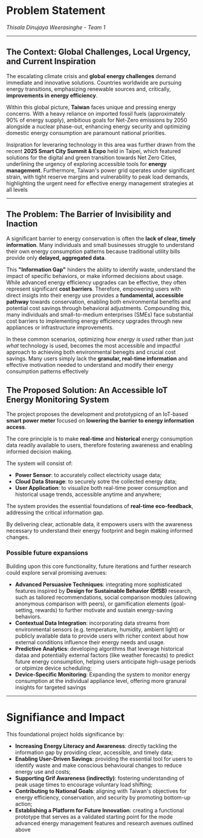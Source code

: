 # Problem Statement

_Thisala Dinujaya Weerasinghe - Team 1_

---

## The Context: Global Challenges, Local Urgency, and Current Inspiration
The escalating climate crisis and **global energy challenges** demand immediate and innovative solutions. Countries worldwide are pursuing energy transitions, emphasizing renewable sources and, critically, **improvements in energy efficiency**. 

Within this global picture, **Taiwan** faces unique and pressing energy concerns. With a heavy reliance on imported fossil fuels (approximately 90% of energy supply), ambitious goals for Net-Zero emissions by 2050 alongside a nuclear phase-out, enhancing energy security and optimizing domestic energy consumption are paramount national priorities. 

Insipration for leveraring technology in this area was further drawn from the recent **2025 Smart City Summit & Expo** held in Taipei, which featured solutions for the digital and green transition towards Net Zero Cities, underlining the urgency of exploring accessible tools for **energy management**. Furthermore, Taiwan's power grid operates under significant strain, with tight reserve margins and vulnerability to peak load demands, highlighting the urgent need for effective energy management strategies at all levels

---

## The Problem: The Barrier of Invisibility and Inaction
A significant barrier to energy conservation is often the **lack of clear, timely information**. Many individuals and small businesses struggle to understand their own energy consumption patterns because traditional utility bills provide only **delayed, aggregated data**. 

This **"Information Gap"** hinders the ability to identify waste, understand the impact of specific behaviors, or make informed decisions about usage. While advanced energy efficiency upgrades can be effective, they often represent significant **cost barriers**. Therefore, empowering users with direct insigts into their energy use provides a **fundamental, accessible pathway** towards conservation, enabling both environmental benefits and potential cost savings through behavioral adjustments. Compounding this, many individuals and small-to-medium enterprises (SMEs) face substantial cost barriers to implementing energy efficiency upgrades through new appliances or infrastructure improvements. 

In these common scenarios, optimizing _how energy is used_ rather than just _what_ technology is used, becomes the most accessible and impactful approach to achieving both environmental benegits and crucial cost savings. Many users simply lack the **granular, real-time information** and effective motivation needed to understand and modify their energy consumption patterns effectively

## The Proposed Solution: An Accessible IoT Energy Monitoring System
The project proposes the development and prototypicng of an IoT-based **smart power meter** focused on **lowering the barrier to energy information access**. 

The core principle is to make **real-time** and **historical** energy consumption data readily available to users, therefore fostering awareness and enabling informed decision making.

The system will consist of:
- **Power Sensor**: to accurately collect electricity usage data;
- **Cloud Data Storage**: to securely sotre the collected energy data;
- **User Application**: to visualize both real-time power consumption and historical usage trends, accessible anytime and anywhere;

The system provides the essential foundations of **real-time eco-feedback**, addressing the critical information gap.

By delivering clear, actionable data, it empowers users with the awareness necessary to understand their energy footprint and begin making informed changes.

### Possible future expansions
Building upon this core functionality, future iterations and further research could explore serval promising avenues:
- **Advanced Persuasive Techniques**: integrating more sophisticated features inspired by **Design for Sustainable Behavior (DfSB)** research, such as tailored recommendations, social comparison modules (allowing anonymous comparison with peers), or gamification elements (goal-setting, rewards) to further motivate and sustain energy-saving behaviors.
- **Contextual Data Integration**: incorporating data streams from environmental sensors (e.g. temperature, humidity, ambient light) or publicly available data to provide users with richer context about how external conditions influence their energy needs and usage.
- **Predictive Analytics**: developing algorithms that leverage historical dataa and potentially external factors (like weather forecasts) to predict future energy consumption, helping users anticipate high-usage periods or otpimize device scheduling;
- **Device-Specific Monitoring**: Expanding the system to monitor energy consumption at the individual appliance level, offering more granural insights for targeted savings

---

# Signifiance and Impact

This foundational project holds significance by:
- **Increasing Energy Literacy and Awareness**: directly tackling the information gap by providing clear, accessible, and timely data;
- **Enabling User-Driven Savings**: providing the essential tool for users to identify waste and make conscious behavioural changes to reduce energy use and costs;
- **Supporting Grif Awareness (indirectly)**: fostering understanding of peak usage times to encourage voluntary load shifting;
- **Contributing to National Goals**: aligning with Taiwan's objectives for energy efficiency, conservation, and security by promoting bottom-up action;
- **Establishing a Platform for Future Innovation**: creating a functional prototype that serves as a validated starting point for the mode advanced energy management features and research avenues outlined above
